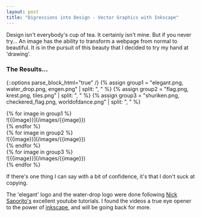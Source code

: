 ```yaml
---
layout: post
title: "Digressions into Design - Vector Graphics with Inkscape"
---
```


Design isn't everybody's cup of tea. It certainly isn't mine. But if you never try...
An image has the ability to transform a webpage from normal to beautiful.
It is in the pursuit of this beauty that I decided to try my hand at 'drawing'.

### The Results...
{::options parse_block_html="true" /}
{% assign group1 = "elegant.png, water_drop.png, engen.png" | split: ", " %}
{% assign group2 = "flag.png, krest.png, tiles.png" | split: ", " %}
{% assign group3 = "shuriken.png, checkered_flag.png, worldofdance.png" | split: ", " %}

<div class="row">
{% for image in group1 %}
<div class="icol-4">
![{{image}}](/images/{{image}})
</div>
{% endfor %}
</div>
<div class="row">
{% for image in group2 %}
<div class="icol-4">
![{{image}}](/images/{{image}})
</div>
{% endfor %}
</div>
<div class="row">
{% for image in group3 %}
<div class="icol-4">
![{{image}}](/images/{{image}})
</div>
{% endfor %}
</div>

If there's one thing I can say with a bit of confidence, it's that I don't suck at copying.

The 'elegant' logo and the water-drop logo were done following [Nick Saporito's] excellent youtube tutorials. 
I found the videos a true eye opener to the power of [inkscape], and will be going back for more.

[Nick Saporito's]: https://www.youtube.com/channel/UCEQXp_fcqwPcqrzNtWJ1w9w
[inkscape]: https://inkscape.org/en/

